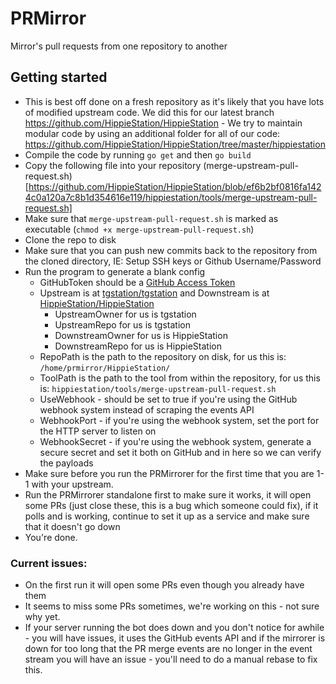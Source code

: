 # PRMirror
Mirror's pull requests from one repository to another

## Getting started
- This is best off done on a fresh repository as it's likely that you have lots of modified upstream code. We did this for our latest branch https://github.com/HippieStation/HippieStation - We try to maintain modular code by using an additional folder for all of our code: https://github.com/HippieStation/HippieStation/tree/master/hippiestation
- Compile the code by running `go get` and then `go build`
- Copy the following file into your repository (merge-upstream-pull-request.sh)[https://github.com/HippieStation/HippieStation/blob/ef6b2bf0816fa1424c0a120a7c8b1d354616e119/hippiestation/tools/merge-upstream-pull-request.sh]
- Make sure that `merge-upstream-pull-request.sh` is marked as executable (`chmod +x merge-upstream-pull-request.sh`)
- Clone the repo to disk
- Make sure that you can push new commits back to the repository from the cloned directory, IE: Setup SSH keys or Github Username/Password
- Run the program to generate a blank config
  - GitHubToken should be a [GitHub Access Token](https://help.github.com/articles/creating-a-personal-access-token-for-the-command-line/)
  - Upstream is at [tgstation/tgstation](https://github.com/tgstation/tgstation/) and Downstream is at [HippieStation/HippieStation](https://github.com/HippieStation/HippieStation/)
    - UpstreamOwner for us is tgstation
    - UpstreamRepo for us is tgstation
    - DownstreamOwner for us is HippieStation
    - DownstreamRepo for us is HippieStation
  - RepoPath is the path to the repository on disk, for us this is: `/home/prmirror/HippieStation/`
  - ToolPath is the path to the tool from within the repository, for us this is: `hippiestation/tools/merge-upstream-pull-request.sh`
  - UseWebhook - should be set to true if you're using the GitHub webhook system instead of scraping the events API
  - WebhookPort - if you're using the webhook system, set the port for the HTTP server to listen on
  - WebhookSecret - if you're using the webhook system, generate a secure secret and set it both on GitHub and in here so we can verify the payloads 
- Make sure before you run the PRMirrorer for the first time that you are 1-1 with your upstream.
- Run the PRMirrorer standalone first to make sure it works, it will open some PRs (just close these, this is a bug which someone could fix), if it polls and is working, continue to set it up as a service and make sure that it doesn't go down
- You're done.


### Current issues:
- On the first run it will open some PRs even though you already have them
- It seems to miss some PRs sometimes, we're working on this - not sure why yet.
- If your server running the bot does down and you don't notice for awhile - you will have issues, it uses the GitHub events API and if the mirrorer is down for too long that the PR merge events are no longer in the event stream you will have an issue - you'll need to do a manual rebase to fix this.
